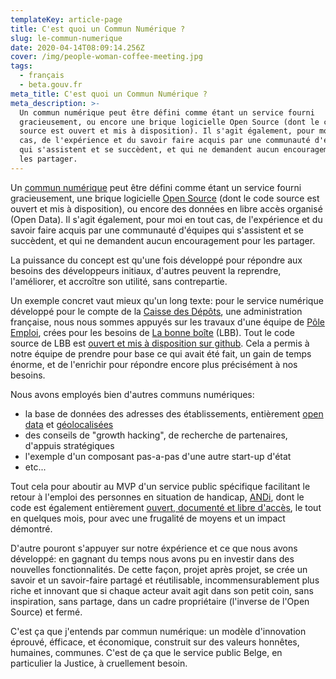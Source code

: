 ```yaml
---
templateKey: article-page
title: C'est quoi un Commun Numérique ?
slug: le-commun-numerique
date: 2020-04-14T08:09:14.256Z
cover: /img/people-woman-coffee-meeting.jpg
tags:
  - français
  - beta.gouv.fr
meta_title: C'est quoi un Commun Numérique ?
meta_description: >-
  Un commun numérique peut être défini comme étant un service fourni
  gracieusement, ou encore une brique logicielle Open Source (dont le code
  source est ouvert et mis à disposition). Il s'agit également, pour moi en tout
  cas, de l'expérience et du savoir faire acquis par une communauté d'équipes
  qui s'assistent et se succèdent, et qui ne demandent aucun encouragement pour
  les partager.
---
```

Un [commun numérique](https://fr.wikipedia.org/wiki/Biens_communs_num%C3%A9riques) peut être défini comme étant un service fourni gracieusement, une brique logicielle [Open Source](https://fr.wikipedia.org/wiki/Open_source) (dont le code source est ouvert et mis à disposition), ou encore des données en libre accès organisé (Open Data). Il s'agit également, pour moi en tout cas, de l'expérience et du savoir faire acquis par une communauté d'équipes qui s'assistent et se succèdent, et qui ne demandent aucun encouragement pour les partager.

La puissance du concept est qu'une fois développé pour répondre aux besoins des développeurs initiaux, d'autres peuvent la reprendre, l'améliorer, et accroître son utilité, sans contrepartie.

Un exemple concret vaut mieux qu'un long texte: pour le service numérique développé pour le compte de la [Caisse des Dépôts](https://fr.wikipedia.org/wiki/Caisse_des_d%C3%A9p%C3%B4ts_et_consignations), une administration française, nous nous sommes appuyés sur les travaux d'une équipe de [Pôle Emploi](https://fr.wikipedia.org/wiki/P%C3%B4le_emploi), crées pour les besoins de [La bonne boîte](https://labonneboite.pole-emploi.fr/) (LBB). Tout le code source de LBB est [ouvert et mis à disposition sur github](https://github.com/StartupsPoleEmploi/labonneboite). Cela a permis à notre équipe de prendre pour base ce qui avait été fait, un gain de temps énorme, et de l'enrichir pour répondre encore plus précisément à nos besoins. 

Nous avons employés bien d'autres communs numériques:

* la base de données des adresses des établissements, entièrement [open data](https://www.data.gouv.fr/fr/datasets/base-sirene-des-entreprises-et-de-leurs-etablissements-siren-siret/) et  [géolocalisées](https://github.com/cquest/geocodage-spd/)
* des conseils de "growth hacking", de recherche de partenaires, d'appuis stratégiques
* l'exemple d'un composant pas-a-pas d'une autre start-up d'état
* etc...

Tout cela pour aboutir au MVP d'un service public spécifique facilitant le retour à l'emploi des personnes en situation de handicap, [ANDi](https://andi.beta.gouv.fr/), dont le code est également entièrement [ouvert, documenté et libre d'accès](https://github.com/betagouv/andi), le tout en quelques mois, pour avec une frugalité de moyens et un impact démontré.

D'autre pouront s'appuyer sur notre éxpérience et ce que nous avons développé: en gagnant du temps nous avons pu en investir dans des nouvelles fonctionnalités. De cette façon, projet après projet, se crée un savoir et un savoir-faire partagé et réutilisable, incommensurablement plus riche et innovant que si chaque acteur avait agit dans son petit coin, sans inspiration, sans partage, dans un cadre propriétaire (l'inverse de l'Open Source) et fermé.

C'est ça que j'entends par commun numérique: un modèle d'innovation éprouvé, éfficace, et économique, construit sur des valeurs honnêtes, humaines, communes. C'est de ça que le service public Belge, en particulier la Justice, à cruellement besoin.

